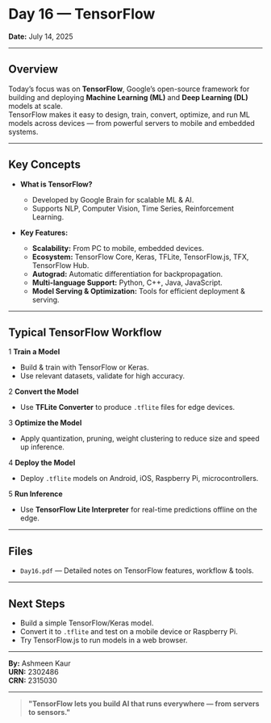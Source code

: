 # Day 16 — TensorFlow

**Date:** July 14, 2025

---

## Overview

Today’s focus was on **TensorFlow**, Google’s open-source framework for building and deploying **Machine Learning (ML)** and **Deep Learning (DL)** models at scale.  
TensorFlow makes it easy to design, train, convert, optimize, and run ML models across devices — from powerful servers to mobile and embedded systems.

---

## Key Concepts

- **What is TensorFlow?**
  - Developed by Google Brain for scalable ML & AI.
  - Supports NLP, Computer Vision, Time Series, Reinforcement Learning.

- **Key Features:**
  - **Scalability:** From PC to mobile, embedded devices.
  - **Ecosystem:** TensorFlow Core, Keras, TFLite, TensorFlow.js, TFX, TensorFlow Hub.
  - **Autograd:** Automatic differentiation for backpropagation.
  - **Multi-language Support:** Python, C++, Java, JavaScript.
  - **Model Serving & Optimization:** Tools for efficient deployment & serving.

---

## Typical TensorFlow Workflow

1️ **Train a Model**  
- Build & train with TensorFlow or Keras.  
- Use relevant datasets, validate for high accuracy.

2️ **Convert the Model**  
- Use **TFLite Converter** to produce `.tflite` files for edge devices.

3️ **Optimize the Model**  
- Apply quantization, pruning, weight clustering to reduce size and speed up inference.

4️ **Deploy the Model**  
- Deploy `.tflite` models on Android, iOS, Raspberry Pi, microcontrollers.

5️ **Run Inference**  
- Use **TensorFlow Lite Interpreter** for real-time predictions offline on the edge.

---

## Files

- `Day16.pdf` — Detailed notes on TensorFlow features, workflow & tools.

---

## Next Steps

- Build a simple TensorFlow/Keras model.
- Convert it to `.tflite` and test on a mobile device or Raspberry Pi.
- Try TensorFlow.js to run models in a web browser.

---

**By:** Ashmeen Kaur  
**URN:** 2302486  
**CRN:** 2315030

---

> **"TensorFlow lets you build AI that runs everywhere — from servers to sensors."**

